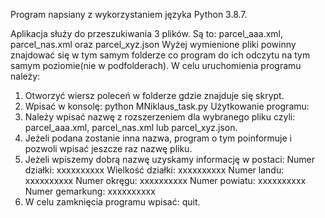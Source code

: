 Program napsiany z wykorzystaniem języka Python 3.8.7.

Aplikacja służy do przeszukiwania 3 plików. 
Są to: parcel_aaa.xml, parcel_nas.xml oraz parcel_xyz.json
Wyżej wymienione pliki powinny znajdować się w tym samym folderze co program do ich odczytu na tym samym poziomie(nie w podfolderach).
W celu uruchomienia programu należy:
  1) Otworzyć wiersz poleceń w folderze gdzie znajduje się skrypt.
  2) Wpisać w konsolę: python MNiklaus_task.py
Użytkowanie programu:
  1) Należy wpisać nazwę z rozszerzeniem dla wybranego pliku czyli: parcel_aaa.xml, parcel_nas.xml lub parcel_xyz.json.
  2) Jeżeli podana zostanie inna nazwa, program o tym poinformuje i pozwoli wpisać jeszcze raz nazwę pliku. 
  3) Jeżeli wpiszemy dobrą nazwę uzyskamy informację w postaci: 
      Numer działki: xxxxxxxxxx
      Wielkość działki: xxxxxxxxxx 
      Numer landu: xxxxxxxxxx
      Numer okręgu: xxxxxxxxxx
      Numer powiatu: xxxxxxxxxx
      Numer gemarkung: xxxxxxxxxx
   4) W celu zamknięcia programu wpisać: quit.

